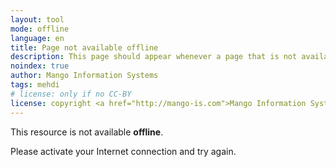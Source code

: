 ```yaml
---
layout: tool
mode: offline
language: en
title: Page not available offline
description: This page should appear whenever a page that is not available offline is requestedby the user
noindex: true
author: Mango Information Systems
tags: mehdi
# license: only if no CC-BY
license: copyright <a href="http://mango-is.com">Mango Information Systems SPRL</a>
---
```


<div class="alert alert-error" markdown="1">

This resource is not available **offline**.

Please activate your Internet connection and try again.

</div>
